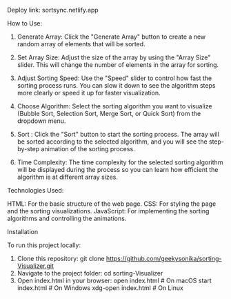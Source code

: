 Deploy link:
sortsync.netlify.app

How to Use:
1) Generate Array: Click the "Generate Array" button to create a new random array of elements that will be sorted.

2) Set Array Size: Adjust the size of the array by using the "Array Size" slider. This will change the number of elements in the array for sorting.

3) Adjust Sorting Speed: Use the "Speed" slider to control how fast the sorting process runs. You can slow it down to see the algorithm steps more clearly or speed it up for faster visualization.

4) Choose Algorithm: Select the sorting algorithm you want to visualize (Bubble Sort, Selection Sort, Merge Sort, or Quick Sort) from the dropdown menu.

5) Sort : Click the "Sort" button to start the sorting process. The array will be sorted according to the selected algorithm, and you will see the step-by-step animation of the sorting process.

6) Time Complexity: The time complexity for the selected sorting algorithm will be displayed during the process so you can learn how efficient the algorithm is at different array sizes.

Technologies Used:

HTML: For the basic structure of the web page.
CSS: For styling the page and the sorting visualizations.
JavaScript: For implementing the sorting algorithms and controlling the animations.

Installation

To run this project locally:
  1) Clone this repository:
     git clone https://github.com/geekysonika/sorting-Visualizer.git
  2) Navigate to the project folder:
     cd sorting-Visualizer
  3) Open index.html in your browser:
     open index.html   # On macOS
     start index.html  # On Windows
     xdg-open index.html  # On Linux
